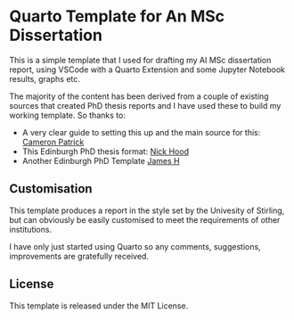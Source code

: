 # Quarto Template for An MSc Dissertation

This is a simple template that I used for drafting my AI MSc dissertation report, using VSCode with a Quarto Extension and some Jupyter Notebook results, graphs etc.

The majority of the content has been derived from a couple of existing sources that created PhD thesis reports and I have used these to build my working template. So thanks to:
- A very clear guide to setting this up and the main source for this: [Cameron Patrick](https://cameronpatrick.com/post/2023/07/quarto-thesis-formatting/)
- This Edinburgh PhD thesis format: [Nick Hood](https://github.com/NixImagery/SWE-quarto-thesis)
- Another Edinburgh PhD Template [James H](https://github.com/james-d-h/quarto-phd-thesis)

## Customisation

This template produces a report in the style set by the Univesity of Stirling, but can obviously be easily customised to meet the requirements of other institutions.

I have only just started using Quarto so any comments, suggestions, improvements are gratefully received.

## License

This template is released under the MIT License.

